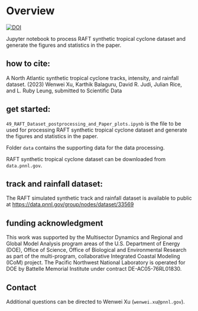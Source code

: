 # Overview
[![DOI](https://zenodo.org/badge/DOI/10.5281/zenodo.7976243.svg)](https://doi.org/10.5281/zenodo.7976243)

Jupyter notebook to process RAFT synthetic tropical cyclone dataset and generate the figures and statistics in the paper.

## how to cite:
A North Atlantic synthetic tropical cyclone tracks, intensity, and rainfall dataset. (2023) Wenwei Xu, Karthik Balaguru, David R. Judi, Julian Rice, and L. Ruby Leung, submitted to Scientific Data

## get started:
`49_RAFT_Dataset_postprocessing_and_Paper_plots.ipynb` is the file to be used for processing RAFT synthetic tropical cyclone dataset and generate the figures and statistics in the paper.

Folder `data` contains the supporting data for the data processing.

RAFT synthetic tropical cyclone dataset can be downloaded from `data.pnnl.gov`.

## track and rainfall dataset:
The RAFT simulated synthetic track and rainfall dataset is available to public at https://data.pnnl.gov/group/nodes/dataset/33569

## funding acknowledgment
 This work was supported by the Multisector Dynamics and Regional and Global Model Analysis program areas of the U.S. Department of Energy (DOE), Office of Science, Office of Biological and Environmental Research as part of the multi-program, collaborative Integrated Coastal Modeling (ICoM) project. The Pacific Northwest National Laboratory is operated for DOE by Battelle Memorial Institute under contract DE-AC05-76RL01830. 

## Contact
Additional questions can be directed to Wenwei Xu (`wenwei.xu@pnnl.gov`).

